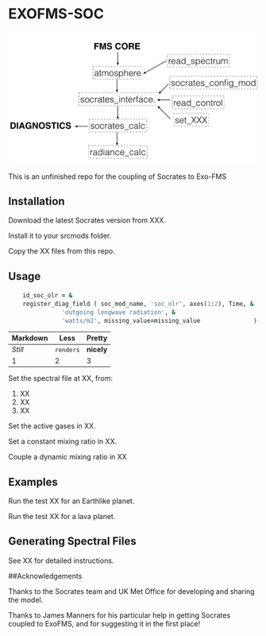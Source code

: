 # EXOFMS-SOC

![socrates](misc/socrates_structure.001.png)


This is an unfinished repo for the coupling of Socrates to Exo-FMS

## Installation

Download the latest Socrates version from XXX.

Install it to your srcmods folder.

Copy the XX files from this repo.

## Usage

 
```fortran
    id_soc_olr = &
    register_diag_field ( soc_mod_name, 'soc_olr', axes(1:2), Time, &
               'outgoing longwave radiation', &
               'watts/m2', missing_value=missing_value               )
```

Markdown | Less | Pretty
--- | --- | ---
*Still* | `renders` | **nicely**
1 | 2 | 3

Set the spectral file at XX, from:

1) XX
2) XX
3) XX

Set the active gases in XX.

Set a constant mixing ratio in XX.

Couple a dynamic mixing ratio in XX

## Examples

Run the test XX for an Earthlike planet.

Run the test XX for a lava planet.

## Generating Spectral Files

See XX for detailed instructions.

##Acknowledgements

Thanks to the Socrates team and UK Met Office for developing and sharing the model.

Thanks to James Manners for his particular help in getting Socrates coupled to ExoFMS, and for suggesting it in the first place!
